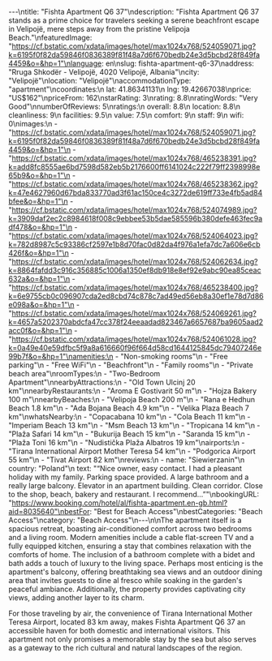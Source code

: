 ---\ntitle: "Fishta Apartment Q6 37"\ndescription: "Fishta Apartment Q6 37 stands as a prime choice for travelers seeking a serene beachfront escape in Velipojë, mere steps away from the pristine Velipoja Beach."\nfeaturedImage: "https://cf.bstatic.com/xdata/images/hotel/max1024x768/524059071.jpg?k=6195f0f82da59846f0836389f81f48a7d6f670bedb24e3d5bcbd28f849fa4459&o=&hp=1"\nlanguage: en\nslug: fishta-apartment-q6-37\naddress: "Rruga Shkodër - Velipojë, 4020 Velipojë, Albania"\ncity: "Velipojë"\nlocation: "Velipojë"\naccommodationType: "apartment"\ncoordinates:\n  lat: 41.86341131\n  lng: 19.42667038\nprice: "US$162"\npriceFrom: 162\nstarRating: 3\nrating: 8.8\nratingWords: "Very Good"\nnumberOfReviews: 5\nratings:\n  overall: 8.8\n  location: 8.8\n  cleanliness: 9\n  facilities: 9.5\n  value: 7.5\n  comfort: 9\n  staff: 9\n  wifi: 0\nimages:\n  - "https://cf.bstatic.com/xdata/images/hotel/max1024x768/524059071.jpg?k=6195f0f82da59846f0836389f81f48a7d6f670bedb24e3d5bcbd28f849fa4459&o=&hp=1"\n  - "https://cf.bstatic.com/xdata/images/hotel/max1024x768/465238391.jpg?k=add8fc8555ae6bd7598d582eb5b2176600ff6141024c222f79ff2398998e65b9&o=&hp=1"\n  - "https://cf.bstatic.com/xdata/images/hotel/max1024x768/465238362.jpg?k=47e4627960d67bda833770ad3f61ac150ce4c3272de619ff733e4fb5ad84bfee&o=&hp=1"\n  - "https://cf.bstatic.com/xdata/images/hotel/max1024x768/524074989.jpg?k=3909daf2ec2c8984618f008c9ebbee53b5dae585596b380defe463fec9adf478&o=&hp=1"\n  - "https://cf.bstatic.com/xdata/images/hotel/max1024x768/524064023.jpg?k=782d8987c5c93386cf2597e1b8d70fac0d82da4f976a1efa7dc7a606e6cb426f&o=&hp=1"\n  - "https://cf.bstatic.com/xdata/images/hotel/max1024x768/524062634.jpg?k=8864fafdd3c916c356885c1006a1350ef8db918e8ef92e9abc90ea85ceac632a&o=&hp=1"\n  - "https://cf.bstatic.com/xdata/images/hotel/max1024x768/465238400.jpg?k=6e9755cb0c096907cda2ed8cbd74c878c7ad49ed56eb8a30ef1e78d7d86e098a&o=&hp=1"\n  - "https://cf.bstatic.com/xdata/images/hotel/max1024x768/524069261.jpg?k=4657a5202370abdcfa47cc378f24eeaadad823467a6657687ba9605aad2acc0f&o=&hp=1"\n  - "https://cf.bstatic.com/xdata/images/hotel/max1024x768/524061028.jpg?k=0a49e40e59dfbc5f9a8a616660f96f664d58cd1644125845dc79407246e99b7f&o=&hp=1"\namenities:\n  - "Non-smoking rooms"\n  - "Free parking"\n  - "Free WiFi"\n  - "Beachfront"\n  - "Family rooms"\n  - "Private beach area"\nroomTypes:\n  - "Two-Bedroom Apartment"\nnearbyAttractions:\n  - "Old Town Ulcinj 20 km"\nnearbyRestaurants:\n  - "Aroma E Gostivarit 50 m"\n  - "Hojza Bakery 100 m"\nnearbyBeaches:\n  - "Velipoja Beach 200 m"\n  - "Rana e Hedhun Beach 1.8 km"\n  - "Ada Bojana Beach 4.9 km"\n  - "Velika Plaza Beach 7 km"\nwhatsNearby:\n  - "Copacabana 10 km"\n  - "Cola Beach 11 km"\n  - "Imperiam Beach 13 km"\n  - "Msm Beach 13 km"\n  - "Tropicana 14 km"\n  - "Plaža Safari 14 km"\n  - "Bukurija Beach 15 km"\n  - "Saranda 15 km"\n  - "Plaža Toni 16 km"\n  - "Nudistička Plaža Albatros 19 km"\nairports:\n  - "Tirana International Airport Mother Teresa 54 km"\n  - "Podgorica Airport 55 km"\n  - "Tivat Airport 82 km"\nreviews:\n  - name: "Siewierzanin"\n    country: "Poland"\n    text: "“Nice owner, easy contact. I had a pleasant holiday with my family. Parking space provided. A large bathroom and a really large balcony. Elevator in an apartment building. Clean corridor. Close to the shop, beach, bakery and restaurant. I recommend...”"\nbookingURL: "https://www.booking.com/hotel/al/fishta-apartment.en-gb.html?aid=8035640"\nbestFor: "Best for Beach Access"\nbestCategories: "Beach Access"\ncategory: "Beach Access"\n---\n\nThe apartment itself is a spacious retreat, boasting air-conditioned comfort across two bedrooms and a living room. Modern amenities include a cable flat-screen TV and a fully equipped kitchen, ensuring a stay that combines relaxation with the comforts of home. The inclusion of a bathroom complete with a bidet and bath adds a touch of luxury to the living space. Perhaps most enticing is the apartment's balcony, offering breathtaking sea views and an outdoor dining area that invites guests to dine al fresco while soaking in the garden's peaceful ambiance. Additionally, the property provides captivating city views, adding another layer to its charm.

For those traveling by air, the convenience of Tirana International Mother Teresa Airport, located 83 km away, makes Fishta Apartment Q6 37 an accessible haven for both domestic and international visitors. This apartment not only promises a memorable stay by the sea but also serves as a gateway to the rich cultural and natural landscapes of the region.